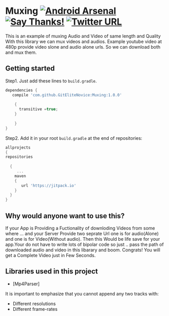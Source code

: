 # Muxing  [![Android Arsenal]( https://img.shields.io/badge/Android%20Arsenal-Muxing%20Library-green.svg?style=flat )]( https://android-arsenal.com/details/1/6558 ) [![Say Thanks!](https://img.shields.io/badge/Say%20Thanks-!-1EAEDB.svg)](https://saythanks.io/to/GitEliteNovice) [![Twitter URL](https://img.shields.io/twitter/url/https/twitter.com/fold_left.svg?style=social&label=Follow%20%40elite_novice)](https://twitter.com/elite_novice) 

This is an example of muxing Audio and Video of same length and Quality
With this library we can mux videos and audios.
Example youtube video at 480p provide video slone and audio alone urls. So we can download both and mux them.

Getting started
---

Step1. Just add these lines to `build.gradle`.

```gradle
dependencies {
   compile 'com.github.GitEliteNovice:Muxing:1.0.0'
  
    {
      transitive =true;
    }
   
    }
}
```

Step2. Add it in your root `build.gradle` at the end of repositories:
```gradle
allprojects 
{ 
repositories 
  
  { 
     ...
    maven
    {
       url 'https://jitpack.io' 
    }
  }
}

```

## Why would anyone want to use this?
If your App is Providing a Fuctionality of downloding Videos from some where ... and your Server Provide two seprate Url one is for audio(Alone) and one is for Video(Without audio). Then this Would be life save for your app.Your do not have to write lots of bipolar code so just .. pass the path of downloaded audio and video in this libarary  and boom. Congrats! You will get a Complete Video just in Few Seconds.    



Libraries used in this project
------------------------------

* [Mp4Parser] 


It is important to emphasize that you cannot append any two tracks with: 
 
 * Different resolutions 
 * Different frame-rates

